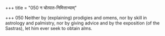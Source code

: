 +++
title = "050 न चोत्पात-निमित्ताभ्याम्"

+++
050	Neither by (explaining) prodigies and omens, nor by skill in astrology and palmistry, nor by giving advice and by the exposition (of the Sastras), let him ever seek to obtain alms.